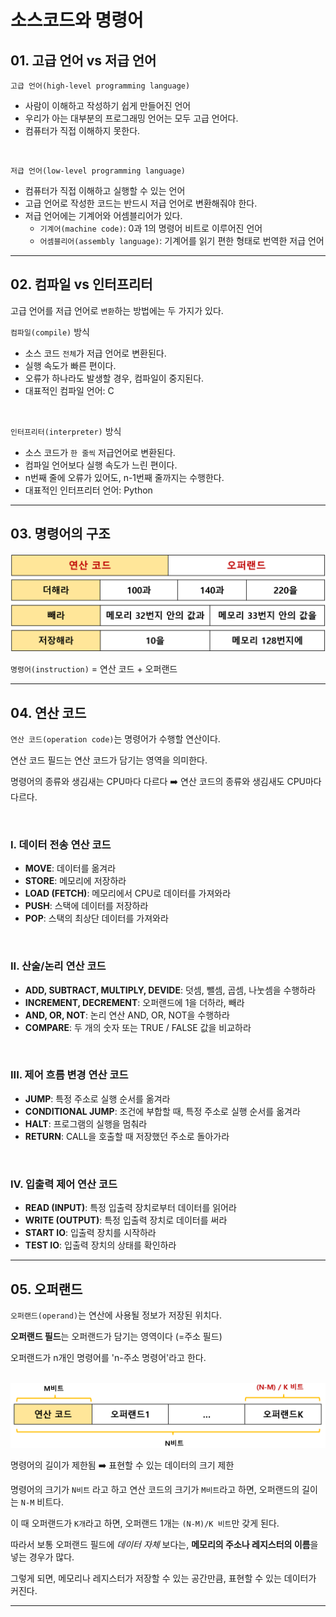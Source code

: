 # 소스코드와 명령어

## 01. 고급 언어 vs 저급 언어

`고급 언어(high-level programming language)`<br>

- 사람이 이해하고 작성하기 쉽게 만들어진 언어<br>
- 우리가 아는 대부분의 프로그래밍 언어는 모두 고급 언어다.<br>
- 컴퓨터가 직접 이해하지 못한다.<br>

<br>

`저급 언어(low-level programming language)`<br>

- 컴퓨터가 직접 이해하고 실행할 수 있는 언어<br>
- 고급 언어로 작성한 코드는 반드시 저급 언어로 변환해줘야 한다.<br>
- 저급 언어에는 기계어와 어셈블리어가 있다.<br>
  - `기계어(machine code)`: 0과 1의 명령어 비트로 이루어진 언어<br>
  - `어셈블리어(assembly language)`: 기계어를 읽기 편한 형태로 번역한 저급 언어<br>

---

## 02. 컴파일 vs 인터프리터

고급 언어를 저급 언어로 `변환`하는 방법에는 두 가지가 있다.<br>

`컴파일(compile)` 방식<br>

- 소스 코드 `전체`가 저급 언어로 변환된다.<br>
- 실행 속도가 빠른 편이다.<br>
- 오류가 하나라도 발생할 경우, 컴파일이 중지된다.<br>
- 대표적인 컴파일 언어: C<br>

<br>

`인터프리터(interpreter)` 방식<br>

- 소스 코드가 `한 줄씩` 저급언어로 변환된다.<br>
- 컴파일 언어보다 실행 속도가 느린 편이다.<br>
- n번째 줄에 오류가 있어도, n-1번째 줄까지는 수행한다.<br>
- 대표적인 인터프리터 언어: Python<br>

---

## 03. 명령어의 구조

<img src="../img/computer-structure-0201.png" width="600px">

`명령어(instruction)` = 연산 코드 + 오퍼랜드<br>

---

## 04. 연산 코드

`연산 코드(operation code)`는 명령어가 수행할 연산이다.<br>

연산 코드 필드는 연산 코드가 담기는 영역을 의미한다.<br>

명령어의 종류와 생김새는 CPU마다 다르다 :arrow_right: 연산 코드의 종류와 생김새도 CPU마다 다르다.<br>

<br>

### I. 데이터 전송 연산 코드

- **MOVE**: 데이터를 옮겨라<br>
- **STORE**: 메모리에 저장하라<br>
- **LOAD (FETCH)**: 메모리에서 CPU로 데이터를 가져와라<br>
- **PUSH**: 스택에 데이터를 저장하라<br>
- **POP**: 스택의 최상단 데이터를 가져와라<br>

<br>

### II. 산술/논리 연산 코드

- **ADD, SUBTRACT, MULTIPLY, DEVIDE**: 덧셈, 뺄셈, 곱셈, 나눗셈을 수행하라<br>
- **INCREMENT, DECREMENT**: 오퍼랜드에 1을 더하라, 빼라<br>
- **AND, OR, NOT**: 논리 연산 AND, OR, NOT을 수행하라<br>
- **COMPARE**: 두 개의 숫자 또는 TRUE / FALSE 값을 비교하라<br>

<br>

### III. 제어 흐름 변경 연산 코드

- **JUMP**: 특정 주소로 실행 순서를 옮겨라<br>
- **CONDITIONAL JUMP**: 조건에 부합할 때, 특정 주소로 실행 순서를 옮겨라<br>
- **HALT**: 프로그램의 실행을 멈춰라<br>
- **RETURN**: CALL을 호출할 때 저장했던 주소로 돌아가라<br>

<br>

### IV. 입출력 제어 연산 코드

- **READ (INPUT)**: 특정 입출력 장치로부터 데이터를 읽어라<br>
- **WRITE (OUTPUT)**: 특정 입출력 장치로 데이터를 써라<br>
- **START IO**: 입출력 장치를 시작하라<br>
- **TEST IO**: 입출력 장치의 상태를 확인하라<br>

---

## 05. 오퍼랜드

`오퍼랜드(operand)`는 연산에 사용될 정보가 저장된 위치다.<br>

**오퍼랜드 필드**는 오퍼랜드가 담기는 영역이다 (=주소 필드)<br>

오퍼랜드가 n개인 명령어를 'n-주소 명령어'라고 한다.<br>

<br>

<img src="../img/computer-structure-0202.png" width="650px">

명령어의 길이가 제한됨 :arrow_right: 표현할 수 있는 데이터의 크기 제한<br>

명령어의 크기가 `N비트` 라고 하고 연산 코드의 크기가 `M비트`라고 하면, 오퍼랜드의 길이는 `N-M` 비트다.<br>

이 때 오퍼랜드가 `K개`라고 하면, 오퍼랜드 1개는 `(N-M)/K 비트`만 갖게 된다.<br>

따라서 보통 오퍼랜드 필드에 *데이터 자체* 보다는, **메모리의 주소나 레지스터의 이름**을 넣는 경우가 많다.<br>

그렇게 되면, 메모리나 레지스터가 저장할 수 있는 공간만큼, 표현할 수 있는 데이터가 커진다.<br>

---